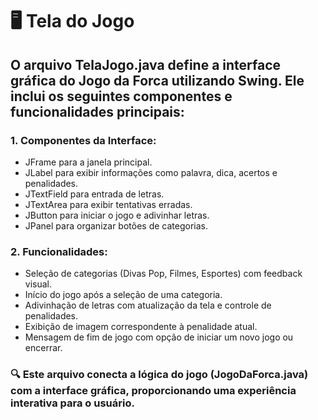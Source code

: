 # 🖥️ Tela do Jogo
## O arquivo TelaJogo.java define a interface gráfica do Jogo da Forca utilizando Swing. Ele inclui os seguintes componentes e funcionalidades principais:
### 1. Componentes da Interface:
- JFrame para a janela principal.
- JLabel para exibir informações como palavra, dica, acertos e penalidades.
- JTextField para entrada de letras.
- JTextArea para exibir tentativas erradas.
- JButton para iniciar o jogo e adivinhar letras.
- JPanel para organizar botões de categorias.
### 2. Funcionalidades:
- Seleção de categorias (Divas Pop, Filmes, Esportes) com feedback visual.
- Início do jogo após a seleção de uma categoria.
- Adivinhação de letras com atualização da tela e controle de penalidades.
- Exibição de imagem correspondente à penalidade atual.
- Mensagem de fim de jogo com opção de iniciar um novo jogo ou encerrar.

### 🔍 Este arquivo conecta a lógica do jogo (JogoDaForca.java) com a interface gráfica, proporcionando uma experiência interativa para o usuário.
